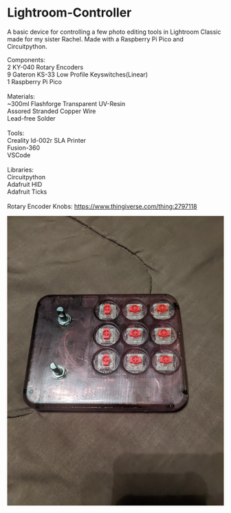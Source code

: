 # Lightroom-Controller
A basic device for controlling a few photo editing tools in Lightroom Classic made for my sister Rachel. Made with a Raspberry Pi Pico and Circuitpython.

Components:<br />
  2 KY-040 Rotary Encoders<br />
  9 Gateron KS-33 Low Profile Keyswitches(Linear)<br />
  1 Raspberry Pi Pico<br />
<br />
Materials:<br />
  ~300ml Flashforge Transparent UV-Resin<br />
  Assored Stranded Copper Wire<br />
  Lead-free Solder<br />
<br />
Tools:<br />
  Creality ld-002r SLA Printer<br />
  Fusion-360<br />
  VSCode<br />
<br />
Libraries:<br />
  Circuitpython<br />
  Adafruit HID <br />
  Adafruit Ticks  <br />
  <br />
Rotary Encoder Knobs: https://www.thingiverse.com/thing:2797118

![alt text](PXL_20231108_043209249.MP.jpg)
